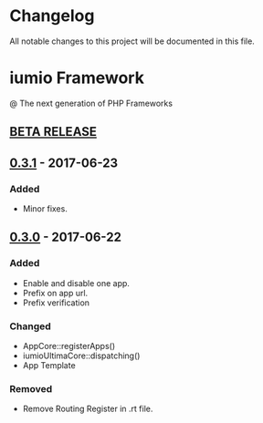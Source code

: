 # Changelog
All notable changes to this project will be documented in this file.

iumio Framework
================

@ The next generation of PHP Frameworks

## [BETA RELEASE]

## [0.3.1] - 2017-06-23
### Added
- Minor fixes.

## [0.3.0] - 2017-06-22
### Added
- Enable and disable one app.
- Prefix on app url.
- Prefix verification


### Changed
- AppCore::registerApps()
- iumioUltimaCore::dispatching()
- App Template 

### Removed
- Remove Routing Register in .rt file.


[BETA RELEASE]: https://github.com/iumio-team/iumio-framework/
[0.3.0]: https://github.com/iumio-team/iumio-framework/releases
[0.3.1]: https://github.com/iumio-team/iumio-framework/releases
